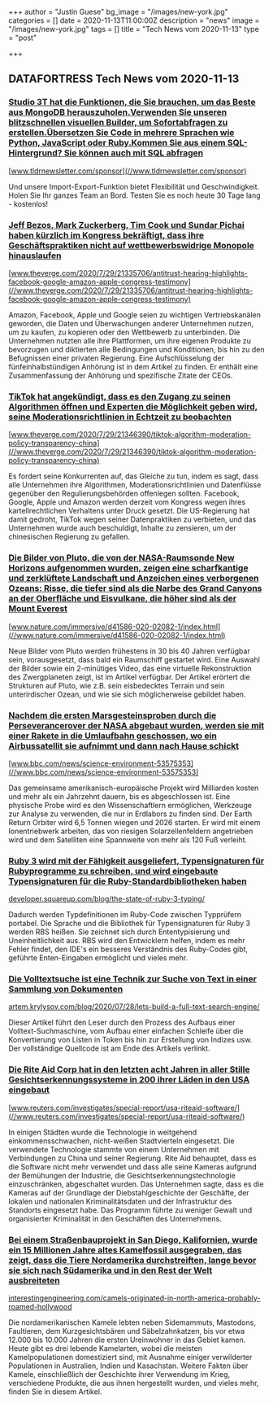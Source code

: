 +++
author = "Justin Guese"
bg_image = "/images/new-york.jpg"
categories = []
date = 2020-11-13T11:00:00Z
description = "news"
image = "/images/new-york.jpg"
tags = []
title = "Tech News vom 2020-11-13"
type = "post"

+++

        
## DATAFORTRESS Tech News vom 2020-11-13



### [Studio 3T hat die Funktionen, die Sie brauchen, um das Beste aus MongoDB herauszuholen.Verwenden Sie unseren blitzschnellen visuellen Builder, um Sofortabfragen zu erstellen.Übersetzen Sie Code in mehrere Sprachen wie Python, JavaScript oder Ruby.Kommen Sie aus einem SQL-Hintergrund? Sie können auch mit SQL abfragen](//www.tldrnewsletter.com/sponsor)


[www.tldrnewsletter.com/sponsor](//www.tldrnewsletter.com/sponsor)


Und unsere Import-Export-Funktion bietet Flexibilität und Geschwindigkeit. Holen Sie Ihr ganzes Team an Bord. Testen Sie es noch heute 30 Tage lang - kostenlos!


### [Jeff Bezos, Mark Zuckerberg, Tim Cook und Sundar Pichai haben kürzlich im Kongress bekräftigt, dass ihre Geschäftspraktiken nicht auf wettbewerbswidrige Monopole hinauslaufen](//www.theverge.com/2020/7/29/21335706/antitrust-hearing-highlights-facebook-google-amazon-apple-congress-testimony)


[www.theverge.com/2020/7/29/21335706/antitrust-hearing-highlights-facebook-google-amazon-apple-congress-testimony](//www.theverge.com/2020/7/29/21335706/antitrust-hearing-highlights-facebook-google-amazon-apple-congress-testimony)


Amazon, Facebook, Apple und Google seien zu wichtigen Vertriebskanälen geworden, die Daten und Überwachungen anderer Unternehmen nutzen, um zu kaufen, zu kopieren oder den Wettbewerb zu unterbinden. Die Unternehmen nutzten alle ihre Plattformen, um ihre eigenen Produkte zu bevorzugen und diktierten alle Bedingungen und Konditionen, bis hin zu den Befugnissen einer privaten Regierung. Eine Aufschlüsselung der fünfeinhalbstündigen Anhörung ist in dem Artikel zu finden. Er enthält eine Zusammenfassung der Anhörung und spezifische Zitate der CEOs.


### [TikTok hat angekündigt, dass es den Zugang zu seinen Algorithmen öffnen und Experten die Möglichkeit geben wird, seine Moderationsrichtlinien in Echtzeit zu beobachten](//www.theverge.com/2020/7/29/21346390/tiktok-algorithm-moderation-policy-transparency-china)


[www.theverge.com/2020/7/29/21346390/tiktok-algorithm-moderation-policy-transparency-china](//www.theverge.com/2020/7/29/21346390/tiktok-algorithm-moderation-policy-transparency-china)


Es fordert seine Konkurrenten auf, das Gleiche zu tun, indem es sagt, dass alle Unternehmen ihre Algorithmen, Moderationsrichtlinien und Datenflüsse gegenüber den Regulierungsbehörden offenlegen sollten. Facebook, Google, Apple und Amazon werden derzeit vom Kongress wegen ihres kartellrechtlichen Verhaltens unter Druck gesetzt. Die US-Regierung hat damit gedroht, TikTok wegen seiner Datenpraktiken zu verbieten, und das Unternehmen wurde auch beschuldigt, Inhalte zu zensieren, um der chinesischen Regierung zu gefallen.


### [Die Bilder von Pluto, die von der NASA-Raumsonde New Horizons aufgenommen wurden, zeigen eine scharfkantige und zerklüftete Landschaft und Anzeichen eines verborgenen Ozeans: Risse, die tiefer sind als die Narbe des Grand Canyons an der Oberfläche und Eisvulkane, die höher sind als der Mount Everest](//www.nature.com/immersive/d41586-020-02082-1/index.html)


[www.nature.com/immersive/d41586-020-02082-1/index.html](//www.nature.com/immersive/d41586-020-02082-1/index.html)


Neue Bilder vom Pluto werden frühestens in 30 bis 40 Jahren verfügbar sein, vorausgesetzt, dass bald ein Raumschiff gestartet wird. Eine Auswahl der Bilder sowie ein 2-minütiges Video, das eine virtuelle Rekonstruktion des Zwergplaneten zeigt, ist im Artikel verfügbar. Der Artikel erörtert die Strukturen auf Pluto, wie z.B. sein eisbedecktes Terrain und sein unterirdischer Ozean, und wie sie sich möglicherweise gebildet haben.


### [Nachdem die ersten Marsgesteinsproben durch die Perseverancerover der NASA abgebaut wurden, werden sie mit einer Rakete in die Umlaufbahn geschossen, wo ein Airbussatellit sie aufnimmt und dann nach Hause schickt](//www.bbc.com/news/science-environment-53575353)


[www.bbc.com/news/science-environment-53575353](//www.bbc.com/news/science-environment-53575353)


Das gemeinsame amerikanisch-europäische Projekt wird Milliarden kosten und mehr als ein Jahrzehnt dauern, bis es abgeschlossen ist. Eine physische Probe wird es den Wissenschaftlern ermöglichen, Werkzeuge zur Analyse zu verwenden, die nur in Erdlabors zu finden sind. Der Earth Return Orbiter wird 6,5 Tonnen wiegen und 2026 starten. Er wird mit einem Ionentriebwerk arbeiten, das von riesigen Solarzellenfeldern angetrieben wird und dem Satelliten eine Spannweite von mehr als 120 Fuß verleiht.


### [Ruby 3 wird mit der Fähigkeit ausgeliefert, Typensignaturen für Rubyprogramme zu schreiben, und wird eingebaute Typensignaturen für die Ruby-Standardbibliotheken haben](//developer.squareup.com/blog/the-state-of-ruby-3-typing/)


[developer.squareup.com/blog/the-state-of-ruby-3-typing/](//developer.squareup.com/blog/the-state-of-ruby-3-typing/)


Dadurch werden Typdefinitionen im Ruby-Code zwischen Typprüfern portabel. Die Sprache und die Bibliothek für Typensignaturen für Ruby 3 werden RBS heißen. Sie zeichnet sich durch Ententypisierung und Uneinheitlichkeit aus. RBS wird den Entwicklern helfen, indem es mehr Fehler findet, den IDE's ein besseres Verständnis des Ruby-Codes gibt, geführte Enten-Eingaben ermöglicht und vieles mehr.


### [Die Volltextsuche ist eine Technik zur Suche von Text in einer Sammlung von Dokumenten](//artem.krylysov.com/blog/2020/07/28/lets-build-a-full-text-search-engine/)


[artem.krylysov.com/blog/2020/07/28/lets-build-a-full-text-search-engine/](//artem.krylysov.com/blog/2020/07/28/lets-build-a-full-text-search-engine/)


Dieser Artikel führt den Leser durch den Prozess des Aufbaus einer Volltext-Suchmaschine, vom Aufbau einer einfachen Schleife über die Konvertierung von Listen in Token bis hin zur Erstellung von Indizes usw. Der vollständige Quellcode ist am Ende des Artikels verlinkt.


### [Die Rite Aid Corp hat in den letzten acht Jahren in aller Stille Gesichtserkennungssysteme in 200 ihrer Läden in den USA eingebaut](//www.reuters.com/investigates/special-report/usa-riteaid-software/)


[www.reuters.com/investigates/special-report/usa-riteaid-software/](//www.reuters.com/investigates/special-report/usa-riteaid-software/)


In einigen Städten wurde die Technologie in weitgehend einkommensschwachen, nicht-weißen Stadtvierteln eingesetzt. Die verwendete Technologie stammte von einem Unternehmen mit Verbindungen zu China und seiner Regierung. Rite Aid behauptet, dass es die Software nicht mehr verwendet und dass alle seine Kameras aufgrund der Bemühungen der Industrie, die Gesichtserkennungstechnologie einzuschränken, abgeschaltet wurden. Das Unternehmen sagte, dass es die Kameras auf der Grundlage der Diebstahlgeschichte der Geschäfte, der lokalen und nationalen Kriminalitätsdaten und der Infrastruktur des Standorts eingesetzt habe. Das Programm führte zu weniger Gewalt und organisierter Kriminalität in den Geschäften des Unternehmens.


### [Bei einem Straßenbauprojekt in San Diego, Kalifornien, wurde ein 15 Millionen Jahre altes Kamelfossil ausgegraben, das zeigt, dass die Tiere Nordamerika durchstreiften, lange bevor sie sich nach Südamerika und in den Rest der Welt ausbreiteten](//interestingengineering.com/camels-originated-in-north-america-probably-roamed-hollywood)


[interestingengineering.com/camels-originated-in-north-america-probably-roamed-hollywood](//interestingengineering.com/camels-originated-in-north-america-probably-roamed-hollywood)


Die nordamerikanischen Kamele lebten neben Sidemammuts, Mastodons, Faultieren, dem Kurzgesichtsbären und Säbelzahnkatzen, bis vor etwa 12.000 bis 10.000 Jahren die ersten Ureinwohner in das Gebiet kamen. Heute gibt es drei lebende Kamelarten, wobei die meisten Kamelpopulationen domestiziert sind, mit Ausnahme einiger verwilderter Populationen in Australien, Indien und Kasachstan. Weitere Fakten über Kamele, einschließlich der Geschichte ihrer Verwendung im Krieg, verschiedene Produkte, die aus ihnen hergestellt wurden, und vieles mehr, finden Sie in diesem Artikel.